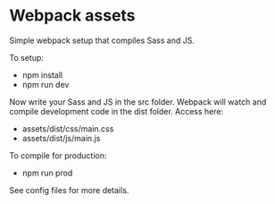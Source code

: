 # Webpack assets

Simple webpack setup that compiles Sass and JS.

To setup:
- npm install
- npm run dev

Now write your Sass and JS in the src folder. Webpack will watch and compile development code in the dist folder. Access here:
- assets/dist/css/main.css
- assets/dist/js/main.js

To compile for production:
- npm run prod

See config files for more details.